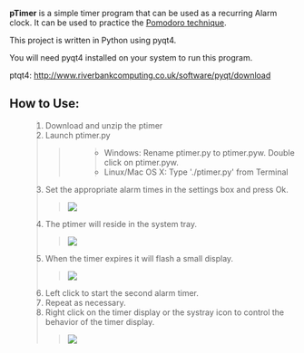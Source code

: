 **pTimer** is a simple timer program that can be used as a recurring Alarm clock. It can be used to practice the [Pomodoro technique](http://www.pomodorotechnique.com/).

This project is written in Python using pyqt4.

You will need pyqt4 installed on your system to run this program.

ptqt4: http://www.riverbankcomputing.co.uk/software/pyqt/download

## How to Use: ##
<ol>
<blockquote><li> Download and unzip the ptimer<br>
<li> Launch ptimer.py<br>
<blockquote><ul>
<blockquote><li> Windows: Rename ptimer.py to ptimer.pyw. Double click on ptimer.pyw.<br>
<li> Linux/Mac OS X: Type './ptimer.py' from Terminal<br>
</blockquote></blockquote><li> Set the appropriate alarm times in the settings box and press Ok.<br>
<blockquote><img src='http://3.bp.blogspot.com/_Klq-3NKFe2s/TJmbys9Z1MI/AAAAAAAABAY/LSpn4y1ms-Y/s400/ptimer_settings.png' />
</blockquote><li> The ptimer will reside in the system tray.<br>
<blockquote><img src='http://1.bp.blogspot.com/_Klq-3NKFe2s/TJmcNK8xitI/AAAAAAAABAg/3Dh7bV15EWs/s400/ptimer_systray.png' />
</blockquote><li> When the timer expires it will flash a small display.<br>
<blockquote><img src='http://4.bp.blogspot.com/_Klq-3NKFe2s/TJmdUMg83aI/AAAAAAAABBA/mll0wsxQ1-E/s400/ptimer_timer_display.png' />
</blockquote><li> Left click to start the second alarm timer.<br>
<li> Repeat as necessary.<br>
<li> Right click on the timer display or the systray icon to control the behavior of the timer display.<br>
<blockquote><img src='http://4.bp.blogspot.com/_Klq-3NKFe2s/TJmcxR77yWI/AAAAAAAABA4/COj7mFXbEcs/s400/ptimer_timer_context.png' />